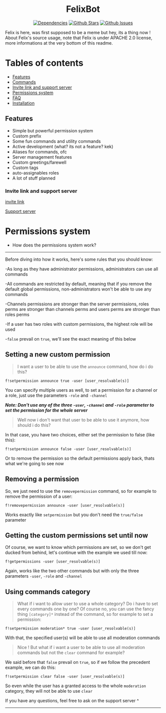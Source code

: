 <h1 align="center"> FelixBot </h1>
  <p align="center">
    <a href="https://david-dm.org/ParadoxalCorp/FelixBot" target="_blank"><img src="https://david-dm.org/ParadoxalCorp/FelixBot/status.svg" alt="Dependencies"></a>
    <a href="https://github.com/ParadoxalCorp/FelixBot/blob/master" target="_blank"><img src="https://img.shields.io/github/stars/ParadoxalCorp/FelixBot.svg?style=social&label=Star" alt="Github Stars"></a>
    <a href="https://github.com/ParadoxalCorp/FelixBot/issues" target="_blank"><img src="https://img.shields.io/github/issues/ParadoxalCorp/FelixBot.svg" alt="Github Issues"></a>
  </p>

Felix is here, was first supposed to be a meme but hey, its a thing now ! 
About Felix's source usage, note that Felix is under APACHE 2.0 license, more informations at the very bottom of this readme.
# Tables of contents
* [Features](https://github.com/ParadoxOrigins/FelixBot/blob/master/README.md#features)
* [Commands](https://github.com/ParadoxOrigins/FelixBot/wiki/Generic)
* [Invite link and support server](https://github.com/ParadoxOrigins/FelixBot/blob/master/README.md#invite-link-and-support-server)
* [Permissions system](https://github.com/ParadoxalCorp/FelixBot/blob/master/README.md#permissions-system)
* [FAQ](https://github.com/ParadoxOrigins/FelixBot/wiki/FAQ)
* [Installation](https://github.com/ParadoxOrigins/FelixBot/wiki/Linux)
## Features
* Simple but powerful permission system
* Custom prefix
* Some fun commands and utility commands
* Active development (what? its not a feature? kek)
* Aliases for commands, ofc
* Server management features
* Custom greetings/farewell
* Custom tags
* auto-assignables roles
* A lot of stuff planned
### Invite link and support server
[invite link](https://discordapp.com/oauth2/authorize?&client_id=327144735359762432&scope=bot&permissions=2146950271)

[Support server](https://discord.gg/Ud49hQJ)
# Permissions system
* How does the permissions system work?
----
Before diving into how it works, here's some rules that you should know:

-As long as they have administrator permissions, administrators can use all commands

-All commands are restricted by default, meaning that if you remove the default global permissions, non-administrators won't be able to use any commands

-Channels permissions are stronger than the server permissions, roles perms are stronger than channels perms and users perms are stronger than roles perms

-If a user has two roles with custom permissions, the highest role will be used

-`false` prevail on `true`, we'll see the exact meaning of this below

## Setting a new custom permission
> I want a user to be able to use the `announce` command, how do i do this?

`f!setpermission announce true -user [user_resolvable(s)]`

You can specify multiple users as well,  to set a permission for a channel or a role, just use the parameters `-role` and `-channel`

***Note: Don't use any of the three `-user`, `-channel` and `-role` parameter to set the permission for the whole server***
> Well now i don't want that user to be able to use it anymore, how should i do this?

In that case, you have two choices, either set the permission to false (like this):

`f!setpermission announce false -user [user_resolvable(s)]`

Or to remove the permission so the default permissions apply back, thats what we're going to see now
## Removing a permission
So, we just need to use the `removepermission` command, so for example to remove the permission of a user:

`f!removepermission announce -user [user_resolvable(s)]`

Works exactly like `setpermission` but you don't need the `true/false` parameter

## Getting the custom permissions set until now
Of course, we want to know which permissions are set, so we don't get ducked from behind, let's continue with the example we used till now:

`f!getpermissions -user [user_resolvable(s)]`

Again, works like the two other commands but with only the three parameters `-user`, `-role` and `-channel`

## Using commands category
> What if i want to allow user to use a whole category? Do i have to set every commands one by one?
Of course no, you can use the fancy thing `[category]*` instead of the command, so for example to set a permission:

`f!setpermission moderation* true -user [user_resolvable(s)]`

With that, the specified user(s) will be able to use all moderation commands

> Nice ! But what if i want a user to be able to use all moderation commands but not the `clear` command for example?

We said before that `false` prevail on `true`, so if we follow the precedent example, we can do this:

`f!setpermission clear false -user [user_resolvable(s)]` 

So even while the user has a granted access to the whole `moderation` category, they will not be able to use `clear`

If you have any questions, feel free to ask on the support server ^

----

